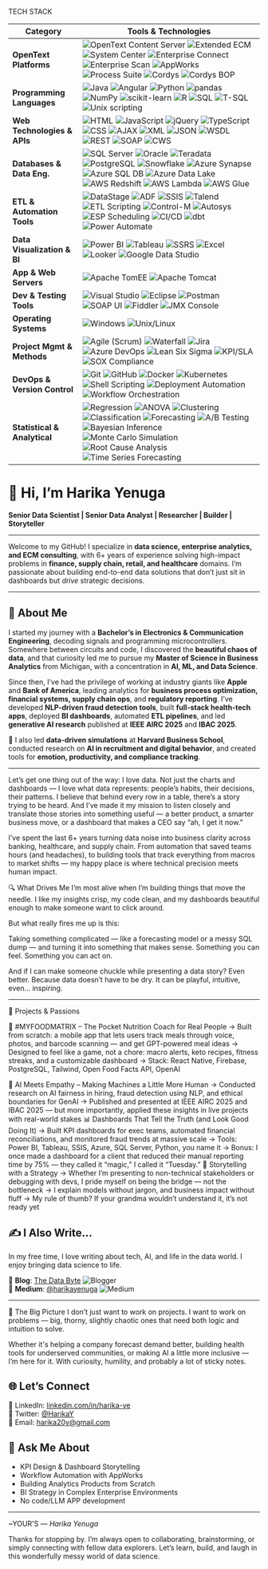 TECH STACK


| **Category**                  | **Tools & Technologies**                                                                                                                                                                                                                                                                                                                                                                                                                                                                                                                                                                 |
|-------------------------------|------------------------------------------------------------------------------------------------------------------------------------------------------------------------------------------------------------------------------------------------------------------------------------------------------------------------------------------------------------------------------------------------------------------------------------------------------------------------------------------------------------------------------------------------------------------------------------------|
| **OpenText Platforms**        | ![OpenText Content Server](https://img.shields.io/badge/-OpenText_Content_Server-003366?style=flat-square) ![Extended ECM](https://img.shields.io/badge/-Extended_ECM-1a237e?style=flat-square) ![System Center](https://img.shields.io/badge/-System_Center-1976d2?style=flat-square) ![Enterprise Connect](https://img.shields.io/badge/-Enterprise_Connect-00838f?style=flat-square) ![Enterprise Scan](https://img.shields.io/badge/-Enterprise_Scan-00bcd4?style=flat-square) ![AppWorks](https://img.shields.io/badge/-AppWorks-8e24aa?style=flat-square) ![Process Suite](https://img.shields.io/badge/-Process_Suite-512da8?style=flat-square) ![Cordys](https://img.shields.io/badge/-Cordys-388e3c?style=flat-square) ![Cordys BOP](https://img.shields.io/badge/-Cordys_BOP-00695c?style=flat-square) |
| **Programming Languages**     | ![Java](https://img.shields.io/badge/-Java-007396?style=flat-square&logo=java&logoColor=white) ![Angular](https://img.shields.io/badge/-Angular-DD0031?style=flat-square&logo=angular&logoColor=white) ![Python](https://img.shields.io/badge/-Python-3776AB?style=flat-square&logo=python&logoColor=white) ![pandas](https://img.shields.io/badge/-pandas-150458?style=flat-square&logo=pandas&logoColor=white) ![NumPy](https://img.shields.io/badge/-NumPy-013243?style=flat-square&logo=numpy&logoColor=white) ![scikit-learn](https://img.shields.io/badge/-scikit--learn-F7931E?style=flat-square&logo=scikit-learn&logoColor=white) ![R](https://img.shields.io/badge/-R-276DC3?style=flat-square&logo=r&logoColor=white) ![SQL](https://img.shields.io/badge/-SQL-003B57?style=flat-square) ![T-SQL](https://img.shields.io/badge/-T--SQL-008080?style=flat-square) ![Unix scripting](https://img.shields.io/badge/-Unix_Scripting-4caf50?style=flat-square) |
| **Web Technologies & APIs**   | ![HTML](https://img.shields.io/badge/-HTML5-E34F26?style=flat-square&logo=html5&logoColor=white) ![JavaScript](https://img.shields.io/badge/-JavaScript-F7DF1E?style=flat-square&logo=javascript&logoColor=black) ![jQuery](https://img.shields.io/badge/-jQuery-0769AD?style=flat-square&logo=jquery&logoColor=white) ![TypeScript](https://img.shields.io/badge/-TypeScript-3178C6?style=flat-square&logo=typescript&logoColor=white) ![CSS](https://img.shields.io/badge/-CSS3-1572B6?style=flat-square&logo=css3&logoColor=white) ![AJAX](https://img.shields.io/badge/-AJAX-00BFFF?style=flat-square) ![XML](https://img.shields.io/badge/-XML-8A2BE2?style=flat-square) ![JSON](https://img.shields.io/badge/-JSON-333333?style=flat-square) ![WSDL](https://img.shields.io/badge/-WSDL-1976d2?style=flat-square) ![REST](https://img.shields.io/badge/-REST-43A047?style=flat-square) ![SOAP](https://img.shields.io/badge/-SOAP-6ec6ff?style=flat-square) ![CWS](https://img.shields.io/badge/-Content_Web_Services-424242?style=flat-square) |
| **Databases & Data Eng.**     | ![SQL Server](https://img.shields.io/badge/-SQL_Server-CC2927?style=flat-square&logo=microsoftsqlserver&logoColor=white) ![Oracle](https://img.shields.io/badge/-Oracle-F80000?style=flat-square&logo=oracle&logoColor=white) ![Teradata](https://img.shields.io/badge/-Teradata-F37440?style=flat-square) ![PostgreSQL](https://img.shields.io/badge/-PostgreSQL-336791?style=flat-square&logo=postgresql&logoColor=white) ![Snowflake](https://img.shields.io/badge/-Snowflake-29B5E8?style=flat-square&logo=snowflake&logoColor=white) ![Azure Synapse](https://img.shields.io/badge/-Azure_Synapse-0078d4?style=flat-square) ![Azure SQL DB](https://img.shields.io/badge/-Azure_SQL_DB-0089D6?style=flat-square) ![Azure Data Lake](https://img.shields.io/badge/-Azure_Data_Lake-00bcd4?style=flat-square) ![AWS Redshift](https://img.shields.io/badge/-Redshift-8C3AFA?style=flat-square&logo=amazon-redshift&logoColor=white) ![AWS Lambda](https://img.shields.io/badge/-AWS_Lambda-FF9900?style=flat-square&logo=aws-lambda&logoColor=white) ![AWS Glue](https://img.shields.io/badge/-AWS_Glue-6e5494?style=flat-square) |
| **ETL & Automation Tools**    | ![DataStage](https://img.shields.io/badge/-DataStage-003366?style=flat-square) ![ADF](https://img.shields.io/badge/-Azure_Data_Factory-0078D4?style=flat-square) ![SSIS](https://img.shields.io/badge/-SSIS-blue?style=flat-square) ![Talend](https://img.shields.io/badge/-Talend-FF6D00?style=flat-square) ![ETL Scripting](https://img.shields.io/badge/-Python_ETL_Scripting-3776AB?style=flat-square) ![Control-M](https://img.shields.io/badge/-Control--M-00B8D9?style=flat-square) ![Autosys](https://img.shields.io/badge/-Autosys-424242?style=flat-square) ![ESP Scheduling](https://img.shields.io/badge/-ESP_Scheduling-5e35b1?style=flat-square) ![CI/CD](https://img.shields.io/badge/-CI/CD-1976d2?style=flat-square) ![dbt](https://img.shields.io/badge/-dbt-FF694B?style=flat-square) ![Power Automate](https://img.shields.io/badge/-Power_Automate-0066FF?style=flat-square) |
| **Data Visualization & BI**   | ![Power BI](https://img.shields.io/badge/-Power_BI-F2C811?style=flat-square&logo=powerbi&logoColor=black) ![Tableau](https://img.shields.io/badge/-Tableau-E97627?style=flat-square&logo=tableau&logoColor=white) ![SSRS](https://img.shields.io/badge/-SSRS-003366?style=flat-square) ![Excel](https://img.shields.io/badge/-Excel-217346?style=flat-square&logo=microsoftexcel&logoColor=white) ![Looker](https://img.shields.io/badge/-Looker-4285F4?style=flat-square) ![Google Data Studio](https://img.shields.io/badge/-Google_Data_Studio-4285F4?style=flat-square) |
| **App & Web Servers**         | ![Apache TomEE](https://img.shields.io/badge/-Apache_TomEE-004d40?style=flat-square) ![Apache Tomcat](https://img.shields.io/badge/-Apache_Tomcat-F8DC75?style=flat-square&logo=apachetomcat&logoColor=black) |
| **Dev & Testing Tools**       | ![Visual Studio](https://img.shields.io/badge/-Visual_Studio-5C2D91?style=flat-square&logo=visualstudio&logoColor=white) ![Eclipse](https://img.shields.io/badge/-Eclipse-2C2255?style=flat-square&logo=eclipseide&logoColor=white) ![Postman](https://img.shields.io/badge/-Postman-FF6C37?style=flat-square&logo=postman&logoColor=white) ![SOAP UI](https://img.shields.io/badge/-SOAP_UI-6ec6ff?style=flat-square) ![Fiddler](https://img.shields.io/badge/-Fiddler-388e3c?style=flat-square) ![JMX Console](https://img.shields.io/badge/-JMX_Console-512da8?style=flat-square) |
| **Operating Systems**         | ![Windows](https://img.shields.io/badge/-Windows-0078D6?style=flat-square&logo=windows&logoColor=white) ![Unix/Linux](https://img.shields.io/badge/-Unix/Linux-4caf50?style=flat-square&logo=linux&logoColor=white) |
| **Project Mgmt & Methods**    | ![Agile (Scrum)](https://img.shields.io/badge/-Agile_(Scrum)-0052CC?style=flat-square) ![Waterfall](https://img.shields.io/badge/-Waterfall-1976d2?style=flat-square) ![Jira](https://img.shields.io/badge/-Jira-0052CC?style=flat-square&logo=jira&logoColor=white) ![Azure DevOps](https://img.shields.io/badge/-Azure_DevOps-0078D7?style=flat-square&logo=azuredevops&logoColor=white) ![Lean Six Sigma](https://img.shields.io/badge/-Lean_Six_Sigma-43A047?style=flat-square) ![KPI/SLA](https://img.shields.io/badge/-KPI/SLA_Monitoring-FF6F00?style=flat-square) ![SOX Compliance](https://img.shields.io/badge/-SOX_Compliance-424242?style=flat-square) |
| **DevOps & Version Control**  | ![Git](https://img.shields.io/badge/-Git-F05032?style=flat-square&logo=git&logoColor=white) ![GitHub](https://img.shields.io/badge/-GitHub-181717?style=flat-square&logo=github&logoColor=white) ![Docker](https://img.shields.io/badge/-Docker-2496ED?style=flat-square&logo=docker&logoColor=white) ![Kubernetes](https://img.shields.io/badge/-Kubernetes-326CE5?style=flat-square&logo=kubernetes&logoColor=white) ![Shell Scripting](https://img.shields.io/badge/-Shell_Scripting-4caf50?style=flat-square) ![Deployment Automation](https://img.shields.io/badge/-Deployment_Automation-1976d2?style=flat-square) ![Workflow Orchestration](https://img.shields.io/badge/-Workflow_Orchestration-8e24aa?style=flat-square) |
| **Statistical & Analytical**  | ![Regression](https://img.shields.io/badge/-Regression-orange?style=flat-square) ![ANOVA](https://img.shields.io/badge/-ANOVA-6A1B9A?style=flat-square) ![Clustering](https://img.shields.io/badge/-Clustering-2A9D8F?style=flat-square) ![Classification](https://img.shields.io/badge/-Classification-388e3c?style=flat-square) ![Forecasting](https://img.shields.io/badge/-Forecasting-0288d1?style=flat-square) ![A/B Testing](https://img.shields.io/badge/-A/B_Testing-00B8D9?style=flat-square) ![Bayesian Inference](https://img.shields.io/badge/-Bayesian_Inference-512da8?style=flat-square) ![Monte Carlo Simulation](https://img.shields.io/badge/-Monte_Carlo_Simulation-FF6F61?style=flat-square) ![Root Cause Analysis](https://img.shields.io/badge/-Root_Cause_Analysis-43A047?style=flat-square) ![Time Series Forecasting](https://img.shields.io/badge/-Time_Series_Forecasting-F77F00?style=flat-square) |


# 👋 Hi, I’m Harika Yenuga  
**Senior Data Scientist | Senior Data Analyst | Researcher | Builder | Storyteller**

---

Welcome to my GitHub! I specialize in **data science, enterprise analytics, and ECM consulting**, with 6+ years of experience solving high-impact problems in **finance, supply chain, retail, and healthcare** domains. I’m passionate about building end-to-end data solutions that don’t just sit in dashboards but *drive* strategic decisions.

---

## 🧠 About Me

I started my journey with a **Bachelor’s in Electronics & Communication Engineering**, decoding signals and programming microcontrollers. Somewhere between circuits and code, I discovered the **beautiful chaos of data**, and that curiosity led me to pursue my **Master of Science in Business Analytics** from Michigan, with a concentration in **AI, ML, and Data Science**.

Since then, I’ve had the privilege of working at industry giants like **Apple** and **Bank of America**, leading analytics for **business process optimization, financial systems, supply chain ops**, and **regulatory reporting**. I’ve developed **NLP-driven fraud detection tools**, built **full-stack health-tech apps**, deployed **BI dashboards**, automated **ETL pipelines**, and led **generative AI research** published at **IEEE AIRC 2025** and **IBAC 2025**.

🧪 I also led **data-driven simulations** at **Harvard Business School**, conducted research on **AI in recruitment and digital behavior**, and created tools for **emotion, productivity, and compliance tracking**.

---

Let’s get one thing out of the way: I love data. Not just the charts and dashboards — I love what data represents: people’s habits, their decisions, their patterns. I believe that behind every row in a table, there’s a story trying to be heard. And I’ve made it my mission to listen closely and translate those stories into something useful — a better product, a smarter business move, or a dashboard that makes a CEO say “ah, I get it now.”

I’ve spent the last 6+ years turning data noise into business clarity across banking, healthcare, and supply chain. From automation that saved teams hours (and headaches), to building tools that track everything from macros to market shifts — my happy place is where technical precision meets human impact.

🔍 What Drives Me
I’m most alive when I’m building things that move the needle. I like my insights crisp, my code clean, and my dashboards beautiful enough to make someone want to click around.

But what really fires me up is this:

Taking something complicated — like a forecasting model or a messy SQL dump — and turning it into something that makes sense.
Something you can feel. Something you can act on.

And if I can make someone chuckle while presenting a data story? Even better. Because data doesn’t have to be dry. It can be playful, intuitive, even… inspiring.


---

🚀 Projects & Passions

📱 #MYFOODMATRIX – The Pocket Nutrition Coach for Real People
→ Built from scratch: a mobile app that lets users track meals through voice, photos, and barcode scanning — and get GPT-powered meal ideas
→ Designed to feel like a game, not a chore: macro alerts, keto recipes, fitness streaks, and a customizable dashboard
→ Stack: React Native, Firebase, PostgreSQL, Tailwind, Open Food Facts API, OpenAI

🧠 AI Meets Empathy – Making Machines a Little More Human
→ Conducted research on AI fairness in hiring, fraud detection using NLP, and ethical boundaries for GenAI
→ Published and presented at IEEE AIRC 2025 and IBAC 2025 — but more importantly, applied these insights in live projects with real-world stakes
📊 Dashboards That Tell the Truth (and Look Good Doing It)
→ Built KPI dashboards for exec teams, automated financial reconciliations, and monitored fraud trends at massive scale
→ Tools: Power BI, Tableau, SSIS, Azure, SQL Server, Python, you name it
→ Bonus: I once made a dashboard for a client that reduced their manual reporting time by 75% — they called it “magic,” I called it “Tuesday.”
💬 Storytelling with a Strategy
→ Whether I’m presenting to non-technical stakeholders or debugging with devs, I pride myself on being the bridge — not the bottleneck
→ I explain models without jargon, and business impact without fluff
→ My rule of thumb? If your grandma wouldn’t understand it, it’s not ready yet

## ✍️ I Also Write…

In my free time, I love writing about tech, AI, and life in the data world. I enjoy bringing data science to life.

📝 **Blog**: [The Data Byte](https://thedatabyte.blogspot.com/) ![Blogger](https://img.shields.io/badge/Blogger-Harika-yellow)  
📖 **Medium**: [@harikayenuga](https://medium.com/@harikayenuga) ![Medium](https://img.shields.io/badge/Medium-Harika%20Yenuga-black)

---

🎯 The Big Picture
I don’t just want to work on projects. I want to work on problems — big, thorny, slightly chaotic ones that need both logic and intuition to solve.

Whether it's helping a company forecast demand better, building health tools for underserved communities, or making AI a little more inclusive — I’m here for it. With curiosity, humility, and probably a lot of sticky notes.


## 🌐 Let’s Connect

📌 LinkedIn: [linkedin.com/in/harika-ye]((https://www.linkedin.com/in/harika-ye/))  
💬 Twitter: [@HarikaY](https://twitter.com/HarikaYenuga)  
📧 Email: harika20y@gmail.com  




## 💬 Ask Me About

- KPI Design & Dashboard Storytelling  
- Workflow Automation with AppWorks  
- Building Analytics Products from Scratch  
- BI Strategy in Complex Enterprise Environments
- No code/LLM APP development

---

~YOUR'S 
— *Harika Yenuga*  

Thanks for stopping by. I’m always open to collaborating, brainstorming, or simply connecting with fellow data explorers. Let’s learn, build, and laugh in this wonderfully messy world of data science.

